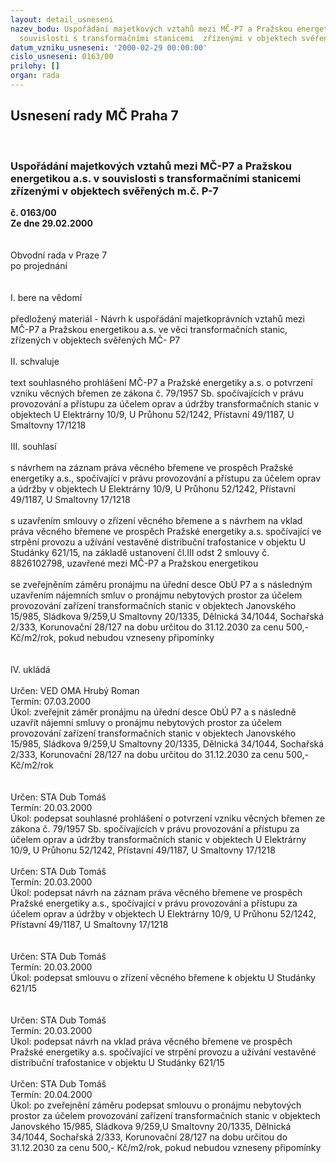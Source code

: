 ```yaml
---
layout: detail_usneseni
nazev_bodu: Uspořádání majetkových vztahů mezi MČ-P7 a Pražskou energetikou a.s. v
  souvislosti s transformačními stanicemi  zřízenými v objektech svěřených m.č. P-7
datum_vzniku_usneseni: '2000-02-29 00:00:00'
cislo_usneseni: 0163/00
prilohy: []
organ: rada
---
```

<div id="ucUsn_pList" class="usn">
	<span><h2>Usnesení rady MČ Praha 7 </h2>
<br></span><div class="standBody">
<span><h3>Uspořádání majetkových vztahů mezi MČ-P7 a Pražskou energetikou a.s. v souvislosti s transformačními stanicemi  zřízenými v objektech svěřených m.č. P-7</h3></span><div class="center">
		<strong>č. 0163/00</strong><br>
	</div>
<div class="center">
		<strong>Ze dne 29.02.2000</strong><br><br>
	</div>
<br>Obvodní rada v Praze 7<br>po projednání<br><br><br>I.	bere na vědomí<br><br> předložený materiál - Návrh k uspořádání majetkoprávních vztahů mezi MČ-P7 a Pražskou energetikou a.s. ve věci transformačních stanic, zřízených v objektech svěřených  MČ- P7<br><br>II.	schvaluje <br><br>text souhlasného prohlášení MČ-P7 a Pražské energetiky a.s.  o potvrzení vzniku věcných břemen ze zákona č. 79/1957 Sb.  spočívajících v právu provozování a přístupu za účelem oprav a údržby transformačních stanic v objektech   U Elektrárny 10/9,  U Průhonu 52/1242,  Přístavní 49/1187,         U Smaltovny 17/1218<br><br>III.	souhlasí <br><br>s návrhem na záznam práva věcného břemene ve prospěch Pražské energetiky a.s., spočívající v právu provozování a přístupu za účelem oprav a údržby v objektech U Elektrárny 10/9,  U Průhonu 52/1242, Přístavní 49/1187,  U Smaltovny 17/1218<br><br>s uzavřením smlouvy o zřízení věcného břemene a s návrhem na vklad práva věcného břemene ve prospěch Pražské energetiky a.s. spočívající ve strpění provozu a užívání vestavěné distribuční trafostanice v objektu U Studánky 621/15, na základě ustanovení čl.III odst 2 smlouvy č. 8826102798, uzavřené mezi MČ-P7 a Pražskou energetikou<br><br>se zveřejněním záměru pronájmu na úřední desce ObÚ P7 a  s následným uzavřením nájemních smluv o pronájmu nebytových prostor za účelem provozování zařízení transformačních stanic v objektech  Janovského 15/985, Sládkova 9/259,U Smaltovny 20/1335, Dělnická 34/1044,  Sochařská 2/333, Korunovační 28/127 na dobu určitou do 31.12.2030 za cenu 500,- Kč/m2/rok, pokud nebudou vzneseny připomínky<br><br><br>IV.	ukládá <br><br> Určen:	     	VED OMA Hrubý Roman<br>Termín: 07.03.2000<br>Úkol:	zveřejnit záměr pronájmu na úřední desce ObÚ P7 a  s následně uzavřít nájemní smluvy o pronájmu nebytových prostor za účelem provozování zařízení transformačních stanic v objektech  Janovského 15/985, Sládkova 9/259,U Smaltovny 20/1335, Dělnická 34/1044,  Sochařská 2/333, Korunovační 28/127 na dobu určitou do 31.12.2030 za cenu 500,- Kč/m2/rok<br> <br><br> Určen:	     	STA Dub Tomáš<br>Termín: 20.03.2000<br>Úkol:	podepsat souhlasné prohlášení  o potvrzení vzniku věcných břemen ze zákona č. 79/1957 Sb.  spočívajících v právu provozování a přístupu za účelem oprav a údržby transformačních stanic v objektech   U Elektrárny 10/9,  U Průhonu 52/1242,  Přístavní 49/1187,  U Smaltovny 17/1218<br> <br> Určen:	     	STA Dub Tomáš<br>Termín: 20.03.2000<br>Úkol:	podepsat návrh na záznam práva věcného břemene ve prospěch Pražské energetiky a.s., spočívající v právu provozování a přístupu za účelem oprav a údržby v objektech  U Elektrárny 10/9,  U Průhonu 52/1242, Přístavní 49/1187,  U Smaltovny 17/1218<br> <br><br> Určen:	     	STA Dub Tomáš<br>Termín: 20.03.2000<br>Úkol:	podepsat smlouvu o zřízení věcného břemene k objektu U Studánky 621/15 <br> <br><br> Určen:	     	STA Dub Tomáš<br>Termín: 20.03.2000<br>Úkol:	podepsat návrh na vklad práva věcného břemene ve prospěch Pražské energetiky a.s. spočívající ve strpění provozu a užívání vestavěné distribuční trafostanice v objektu U Studánky 621/15<br> <br> Určen:	     	STA Dub Tomáš<br>Termín: 20.04.2000<br>Úkol:	po zveřejnění záměru podepsat smlouvu o pronájmu nebytových prostor za účelem provozování zařízení transformačních stanic v objektech  Janovského 15/985, Sládkova 9/259,U Smaltovny 20/1335, Dělnická 34/1044,  Sochařská 2/333, Korunovační 28/127 na dobu určitou do 31.12.2030 za cenu 500,- Kč/m2/rok, pokud nebudou vzneseny připomínky<br>
</div>
</div>